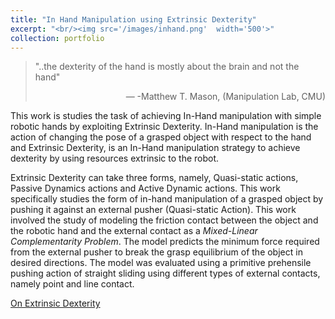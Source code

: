 ```yaml
---
title: "In Hand Manipulation using Extrinsic Dexterity"
excerpt: "<br/><img src='/images/inhand.png'  width='500'>"
collection: portfolio
---
```


> "..the dexterity of the hand is mostly about the brain and not the hand"
> <p style="text-align: right;">— -Matthew T. Mason, (Manipulation Lab, CMU)</p>

This work is studies the task of achieving In-Hand manipulation with simple robotic hands by exploiting Extrinsic Dexterity. In-Hand manipulation is the action of changing the pose of a grasped object with respect to the hand and Extrinsic Dexterity, is an In-Hand manipulation strategy to achieve dexterity by using resources extrinsic to the robot.

Extrinsic Dexterity can take three forms, namely, Quasi-static actions, Passive Dynamics actions and Active Dynamic actions. This work specifically studies the form of in-hand manipulation of a grasped object by pushing it against an external pusher (Quasi-static Action). This work involved the study of modeling the friction contact between the object and the robotic hand and the external contact as a _Mixed-Linear Complementarity Problem_. The model predicts the minimum force required from the external pusher to break the grasp equilibrium of the object in desired directions.
The model was evaluated using a primitive prehensile pushing action of straight sliding using different types of external contacts, namely point and line contact.

[On Extrinsic Dexterity](https://www.youtube.com/watch?v=ZiqC9emBk00)
